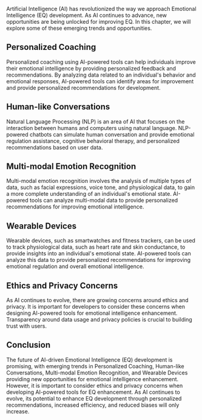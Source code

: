 
Artificial Intelligence (AI) has revolutionized the way we approach Emotional Intelligence (EQ) development. As AI continues to advance, new opportunities are being unlocked for improving EQ. In this chapter, we will explore some of these emerging trends and opportunities.

Personalized Coaching
---------------------

Personalized coaching using AI-powered tools can help individuals improve their emotional intelligence by providing personalized feedback and recommendations. By analyzing data related to an individual's behavior and emotional responses, AI-powered tools can identify areas for improvement and provide personalized recommendations for development.

Human-like Conversations
------------------------

Natural Language Processing (NLP) is an area of AI that focuses on the interaction between humans and computers using natural language. NLP-powered chatbots can simulate human conversation and provide emotional regulation assistance, cognitive behavioral therapy, and personalized recommendations based on user data.

Multi-modal Emotion Recognition
-------------------------------

Multi-modal emotion recognition involves the analysis of multiple types of data, such as facial expressions, voice tone, and physiological data, to gain a more complete understanding of an individual's emotional state. AI-powered tools can analyze multi-modal data to provide personalized recommendations for improving emotional intelligence.

Wearable Devices
----------------

Wearable devices, such as smartwatches and fitness trackers, can be used to track physiological data, such as heart rate and skin conductance, to provide insights into an individual's emotional state. AI-powered tools can analyze this data to provide personalized recommendations for improving emotional regulation and overall emotional intelligence.

Ethics and Privacy Concerns
---------------------------

As AI continues to evolve, there are growing concerns around ethics and privacy. It is important for developers to consider these concerns when designing AI-powered tools for emotional intelligence enhancement. Transparency around data usage and privacy policies is crucial to building trust with users.

Conclusion
----------

The future of AI-driven Emotional Intelligence (EQ) development is promising, with emerging trends in Personalized Coaching, Human-like Conversations, Multi-modal Emotion Recognition, and Wearable Devices providing new opportunities for emotional intelligence enhancement. However, it is important to consider ethics and privacy concerns when developing AI-powered tools for EQ enhancement. As AI continues to evolve, its potential to enhance EQ development through personalized recommendations, increased efficiency, and reduced biases will only increase.
